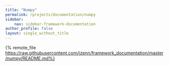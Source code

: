 ```yaml
---
title: "Numpy"
permalink: /projects/documentation/numpy
sidebar: 
    nav: sidebar-framework-documentation
author_profile: false
layout: single_without_title
---
```


{% remote_file https://raw.githubusercontent.com/jzenn/framework_documentation/master/numpy/README.md%}